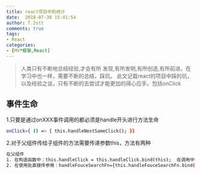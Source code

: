 ```yaml
---
title: react项目中的统计
date:  2018-07-30 15:41:54
author: T.2stt
comments: true
tags:
- React
categories:
- [MV*框架,React]
---
```

> 人类只有不断地总结经验,才会有所 发现,有所发明,有所创造,有所前进。在学习中也一样，需要不断的总结，踩坑。
此文记载react的项目中踩的坑，以及经验之谈，只有不断的去尝试才能更加的得心应手。包括onClick

## 事件生命
1.只要是通过onXXX事件调用的都必须是handle开头进行方法生命
```bash
onClick={ () => { this.handleNextSameClick(); }}
```
2.对于父组件传给子组件的方法需要传递参数this，方法有两种
```bash
在父组件
1. 在构造函数中：this.handleClick = this.handleClick.bind(this);  在调用中使用 onClick={this.handleClick}
2. 在使用处直接传参用：handleFouceSearchFn={this.handleFouceSearchFn.bind(this)}
```